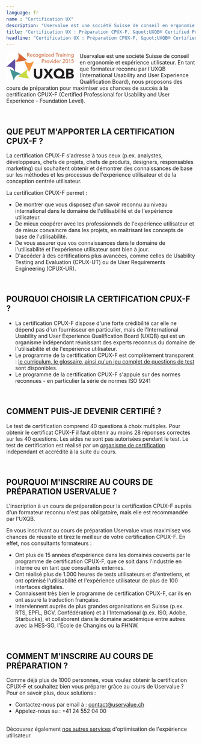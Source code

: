 ```yaml
---
language: fr
name : "Certification UX"
description: "Uservalue est une société Suisse de conseil en ergonomie et expérience utilisateur. En tant que formateur reconnu par l'UXQB (International Usability and User Experience Qualification Board), nous proposons des cours de préparation pour maximiser vos chances de succès à la certification CPUX-F (Certified Professional for Usability and User Experience - Foundation Level)."
title: "Certification UX : Préparation CPUX-F, &quot;UXQB® Certified Professional for Usability and User Experience&quot; | Uservalue, Suisse"
headline: "Certification UX : Préparation CPUX-F, &quot;UXQB® Certified Professional for Usability and User Experience&quot;" 
---
```

<img align=left alt=uxqb src=/dist/img/resize/uxqb_0-180x73.png style=width:180px;float:left;height:73px;PADDING-RIGHT:15px width=180 height=73 />

Uservalue est une société Suisse de conseil en ergonomie et expérience utilisateur. En tant que formateur reconnu par l'UXQB (International Usability and User Experience Qualification Board), nous proposons des cours de préparation pour maximiser vos chances de succès à la certification CPUX-F (Certified Professional for Usability and User Experience - Foundation Level).

<br />

## QUE PEUT M'APPORTER LA CERTIFICATION CPUX-F ?
La certification CPUX-F s'adresse à tous ceux (p.ex. analystes, développeurs, chefs de projets, chefs de produits, designers, responsables marketing) qui souhaitent obtenir et démontrer des connaissances de base sur les méthodes et les processus de l'expérience utilisateur et de la conception centrée utilisateur.

La certification CPUX-F permet :

* De montrer que vous disposez d'un savoir reconnu au niveau international dans le domaine de l'utilisabilité et de l'expérience utilisateur.
* De mieux coopérer avec les professionnels de l'expérience utilisateur et de mieux convaincre dans les projets, en maîtrisant les concepts de base de l'utilisabilité.
* De vous assurer que vos connaissances dans le domaine de l'utilisabilité et l'expérience utilisateur sont bien à jour.
* D'accéder à des certifications plus avancées, comme celles de Usability Testing and Evaluation (CPUX-UT) ou de User Requirements Engineering (CPUX-UR).

<br />

## POURQUOI CHOISIR LA CERTIFICATION CPUX-F ?

* La certification CPUX-F dispose d'une forte crédibilité car elle ne dépend pas d'un fournisseur en particulier, mais de l'International Usability and User Experience Qualification Board (UXQB) qui est un organisme indépendant réunissant des experts reconnus du domaine de l'utilisabilité et de l'expérience utilisateur.
* Le programme de la certification CPUX-F est complètement transparent : <a href=http://uxqb.org/en/documents/ target=_blank>le curriculum, le glossaire, ainsi qu'un jeu complet de questions de test</a> sont disponibles.
* Le programme de la certification CPUX-F s'appuie sur des normes reconnues - en particulier la série de normes ISO 9241

<br />

## COMMENT PUIS-JE DEVENIR CERTIFIÉ ?
Le test de certification comprend 40 questions à choix multiples. Pour obtenir le certificat CPUX-F il faut obtenir au moins 28 réponses correctes sur les 40 questions. Les aides ne sont pas autorisées pendant le test. Le test de certification est réalisé par un <a href=http://uxqb.org/en/certification/taking-the-certification-test/ target=_blank>organisme de certification</a> indépendant et accrédité à la suite du cours.

<br />

## POURQUOI M'INSCRIRE AU COURS DE PRÉPARATION USERVALUE ?
L'inscription à un cours de préparation pour la certification CPUX-F auprès d'un formateur reconnu n'est pas obligatoire, mais elle est recommandée par l'UXQB.

En vous inscrivant au cours de préparation Uservalue vous maximisez vos chances de réussite et tirez le meilleur de votre certification CPUX-F. En effet, nos consultants formateurs :

* Ont plus de 15 années d'expérience dans les domaines couverts par le programme de certification CPUX-F, que ce soit dans l'industrie en interne ou en tant que consultants externes.
* Ont réalisé plus de 1.000 heures de tests utilisateurs et d'entretiens, et ont optimisé l'utilisabilité et l'expérience utilisateur de plus de 100 interfaces digitales.
* Connaissent très bien le programme de certification CPUX-F, car ils en ont assuré la traduction française.
* Interviennent auprès de plus grandes organisations en Suisse (p.ex. RTS, EPFL, BCV, Confédération) et à l'International (p.ex. ISO, Adobe, Starbucks), et collaborent dans le domaine académique entre autres avec la HES-SO, l'École de Changins ou la FHNW.

<br />

## COMMENT M'INSCRIRE AU COURS DE PRÉPARATION ?
Comme déjà plus de 1000 personnes, vous voulez obtenir la certification CPUX-F et souhaitez bien vous préparer grâce au cours de Uservalue ?
Pour en savoir plus, deux solutions :

* Contactez-nous par email à : <a href=mailto:contact@uservalue.ch>contact@uservalue.ch</a>
* Appelez-nous au : +41 24 552 04 00

<br />
<div class="sub-footer no-image">
Découvrez également <a href=index.html>nos autres services</a> d'optimisation de l'expérience utilisateur.
</div>